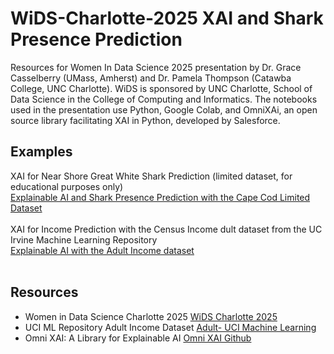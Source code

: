 # WiDS-Charlotte-2025 XAI and Shark Presence Prediction
Resources for Women In Data Science 2025 presentation by Dr. Grace Casselberry (UMass, Amherst) and Dr. Pamela Thompson (Catawba College, UNC Charlotte). WiDS is sponsored by UNC Charlotte, School of Data Science in the College of Computing and Informatics. The notebooks used in the presentation use Python, Google Colab, and OmniXAi, an open source library facilitating XAI in Python, developed by Salesforce. 
## Examples
XAI for Near Shore Great White Shark Prediction (limited dataset, for educational purposes only)<br>
<a href="https://colab.research.google.com/github/DrPamelaThompson/WiDS-Charlotte-2025/blob/main/XAI_shark_presence_prediction_WiDS.ipynb">Explainable AI and Shark Presence Prediction with the Cape Cod Limited Dataset</a><br><br>
XAI for Income Prediction with the Census Income dult dataset from the UC Irvine Machine Learning Repository<br>
<a href="https://githubtocolab.com/DrPamelaThompson/WiDS-Charlotte-2025/blob/main/XAI_income_prediction.ipynb">Explainable AI with the Adult Income dataset</a><br><br>
## Resources
<ul>
  <li>Women in Data Science Charlotte 2025 <a href="https://wids.charlotte.edu">WiDS Charlotte 2025</a></li>
  <li>UCI ML Repository Adult Income Dataset <a href="https://archive.ics.uci.edu/dataset/2/adult">Adult- UCI Machine Learning</a></li>
  <li>Omni XAI: A Library for Explainable AI <a href="https://github.com/salesforce/OmniXAI">Omni XAI Github</a></li>
</ul>

